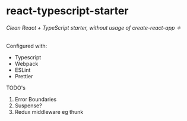 # react-typescript-starter

###### Clean React + TypeScript starter, without usage of create-react-app ⚛

Configured with:

-   Typescript
-   Webpack
-   ESLint
-   Prettier

TODO's

1. Error Boundaries
2. Suspense?
3. Redux middleware eg thunk
